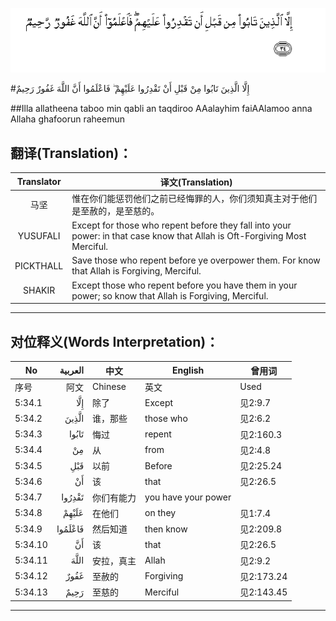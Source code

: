 ![005:034](images/005_034.gif)

#إِلَّا الَّذِينَ تَابُوا مِنْ قَبْلِ أَنْ تَقْدِرُوا عَلَيْهِمْ ۖ فَاعْلَمُوا أَنَّ اللَّهَ غَفُورٌ رَحِيمٌ 

##Illa allatheena taboo min qabli an taqdiroo AAalayhim faiAAlamoo anna Allaha ghafoorun raheemun 

## 翻译(Translation)：

| Translator | 译文(Translation)                                            |
| :--------: | ------------------------------------------------------------ |
|    马坚    | 惟在你们能惩罚他们之前已经悔罪的人，你们须知真主对于他们是至赦的，是至慈的。 |
|  YUSUFALI  | Except for those who repent before they fall into your power: in that case know that Allah is Oft-Forgiving Most Merciful. |
| PICKTHALL  | Save those who repent before ye overpower them. For know that Allah is Forgiving, Merciful. |
|   SHAKIR   | Except those who repent before you have them in your power; so know that Allah is Forgiving, Merciful. |

---

## 对位释义(Words Interpretation)：

| No   | العربية | 中文    | English | 曾用词 |
| ---- | ------: | ------- | ------- | ------ |
| 序号 |    阿文 | Chinese | 英文    | Used   |
| 5:34.1  | إِلَّا     | 除了       | Except              | 见2:9.7    |
| 5:34.2  | الَّذِينَ   | 谁，那些   | those who           | 见2:6.2    |
| 5:34.3  | تَابُوا   | 悔过       | repent              | 见2:160.3  |
| 5:34.4  | مِنْ      | 从         | from                | 见2:4.8    |
| 5:34.5  | قَبْلِ     | 以前       | Before              | 见2:25.24  |
| 5:34.6  | أَنْ      | 该         | that                | 见2:26.5   |
| 5:34.7  | تَقْدِرُوا  | 你们有能力 | you have your power |            |
| 5:34.8  | عَلَيْهِمْ   | 在他们     | on they             | 见1:7.4    |
| 5:34.9  | فَاعْلَمُوا | 然后知道   | then know           | 见2:209.8  |
| 5:34.10 | أَنَّ      | 该         | that                | 见2:26.5   |
| 5:34.11 | اللَّهَ    | 安拉，真主 | Allah               | 见2:9.2 |
| 5:34.12 | غَفُورٌ    | 至赦的     | Forgiving           | 见2:173.24 |
| 5:34.13 | رَحِيمٌ    | 至慈的     | Merciful            | 见2:143.45 |

---
